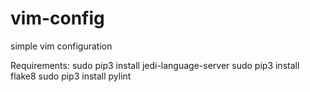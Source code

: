 # vim-config
simple vim configuration

Requirements:
sudo pip3 install jedi-language-server
sudo pip3 install flake8
sudo pip3 install pylint
